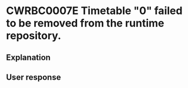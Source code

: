 # CWRBC0007E Timetable "0" failed to be removed from the runtime repository.

## Explanation

## User response